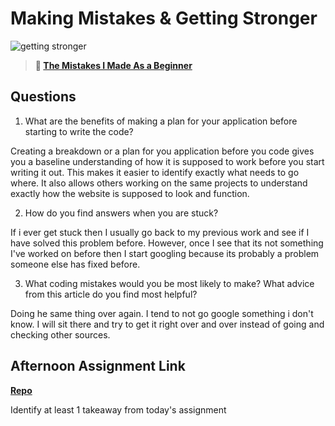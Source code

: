 # Making Mistakes & Getting Stronger

![getting stronger](https://bcw.blob.core.windows.net/public/img/lesson-images/js-bootcamp-logo.jpg)

> **📖 [The Mistakes I Made As a Beginner](https://codeworksacademy.com/fs-student-guide/resources/wk2/06-Coding-Mistakes)**

## Questions

1. What are the benefits of making a plan for your application before starting to write the code?

Creating a breakdown or a plan for you application before you code gives you a baseline understanding of how it is supposed to work before you start writing it out. This makes it easier to identify exactly what needs to go where. It also allows others working on the same projects to understand exactly how the website is supposed to look and function. 

2. How do you find answers when you are stuck?

If i ever get stuck then I usually go back to my previous work and see if I have solved this problem before. However, once I see that its not something I've worked on before then I start googling because its probably a problem someone else has fixed before. 

3. What coding mistakes would you be most likely to make? What advice from this article do you find most helpful?

Doing he same thing over again. I tend to not go google something i don't know. I will sit there and try to get it right over and over instead of going and checking other sources. 

## Afternoon Assignment Link

**[Repo](https://github.com/IsaacDuff/BossMonster)**

Identify at least 1 takeaway from today's assignment
